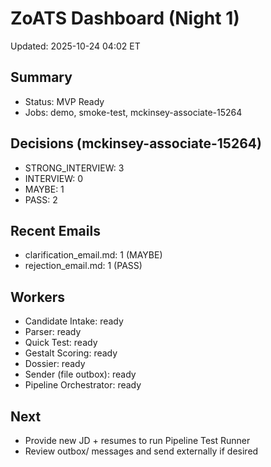 # ZoATS Dashboard (Night 1)

Updated: 2025-10-24 04:02 ET

## Summary
- Status: MVP Ready
- Jobs: demo, smoke-test, mckinsey-associate-15264

## Decisions (mckinsey-associate-15264)
- STRONG_INTERVIEW: 3
- INTERVIEW: 0
- MAYBE: 1
- PASS: 2

## Recent Emails
- clarification_email.md: 1 (MAYBE)
- rejection_email.md: 1 (PASS)

## Workers
- Candidate Intake: ready
- Parser: ready
- Quick Test: ready
- Gestalt Scoring: ready
- Dossier: ready
- Sender (file outbox): ready
- Pipeline Orchestrator: ready

## Next
- Provide new JD + resumes to run Pipeline Test Runner
- Review outbox/ messages and send externally if desired
